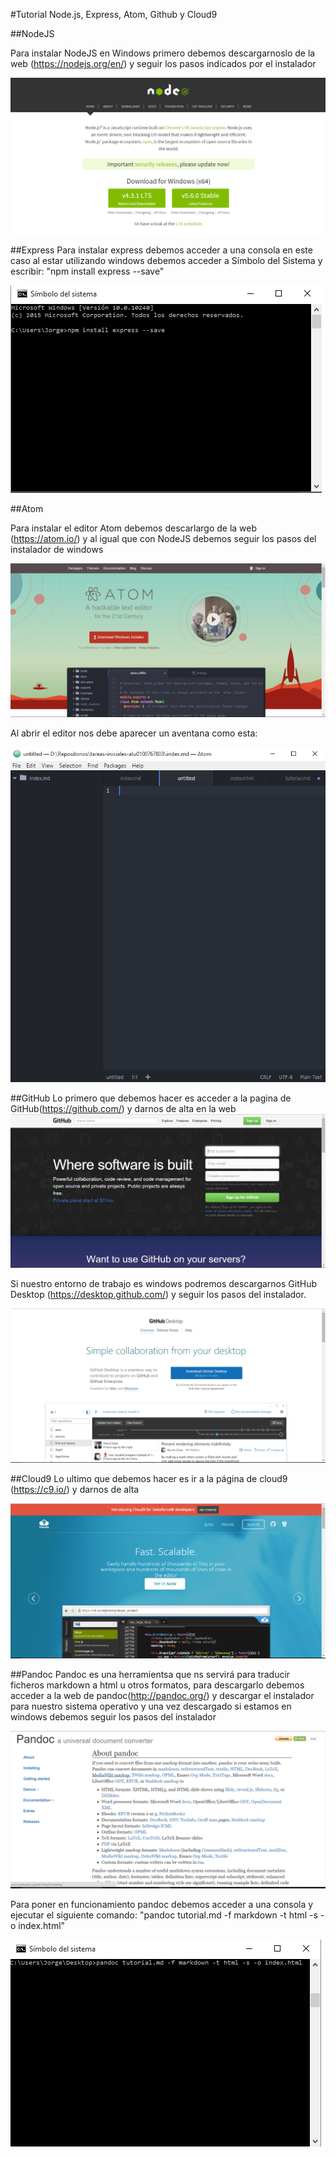 #Tutorial Node.js, Express, Atom, Github y Cloud9

##NodeJS

Para instalar NodeJS en Windows primero debemos descargarnoslo de la web (https://nodejs.org/en/) y seguir los pasos indicados por el instalador

![](images/Captura.png)

##Express
Para instalar express debemos acceder a una consola en este caso al estar utilizando windows debemos acceder a Símbolo del Sistema y escribir: "npm  install express --save"

![](images/Captura1.png)

##Atom

Para instalar el editor Atom debemos descarlargo de la web (https://atom.io/) y al igual que con NodeJS debemos seguir los pasos del instalador de windows

![](images/Captura2.png)

Al abrir el editor nos debe aparecer un aventana como esta:

![](images/Captura3.png)

##GitHub
Lo primero que debemos hacer es acceder a la pagina de GitHub(https://github.com/) y darnos de alta en la web
![](images/Captura4.png)

Si nuestro entorno de trabajo es windows podremos descargarnos GitHub Desktop (https://desktop.github.com/) y seguir los pasos del instalador.

![](images/Captura5.png)

##Cloud9
Lo ultimo que debemos hacer es ir a la página de cloud9 (https://c9.io/) y darnos de alta

![](images/Captura6.png)

##Pandoc
Pandoc es una herramientsa que ns servirá para traducir ficheros markdown a html u otros formatos, para descargarlo debemos acceder a la web de pandoc(http://pandoc.org/) y descargar el instalador para nuestro sistema operativo y una vez descargado si estamos en windows debemos seguir los pasos del instalador

![](images/Captura7.png)

Para poner en funcionamiento pandoc debemos acceder a una consola y ejecutar el siguiente comando: "pandoc tutorial.md -f markdown -t html -s -o index.html"

![](images/Captura8.png)
